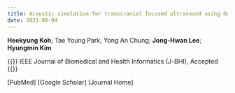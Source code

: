 ```yaml
---
title: Acoustic simulation for transcranial focused ultrasound using GAN-based synthetic CT
date: 2021-08-04
---
```


**Heekyung Koh**; Tae Young Park; Yong An Chung; **Jong-Hwan Lee**; **Hyungmin Kim**

{{<format bright-green>}}
IEEE Journal of Biomedical and Health Informatics (J-BHI), Accepted
{{</format>}}

[PubMed] <!-- (https://pubmed.ncbi.nlm.nih.gov/34048901/) / -->
[Google Scholar] <!-- (https://scholar.google.com/scholar?hl=en&as_sdt=0%2C5&q=Predictors+of+real-time+fMRI+neurofeedback+performance+and+improvement+%E2%80%93+A+machine+learning+mega-analysis&btnG=) / -->
[Journal Home] <!-- (https://www.sciencedirect.com/science/article/pii/S1053811921004845)] -->
